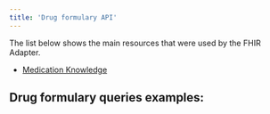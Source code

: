 ```yaml
---
title: 'Drug formulary API'
---
```


The list below shows the main resources that were used by the FHIR Adapter.

- [Medication Knowledge](http://hl7.org/fhir/us/davinci-drug-formulary/StructureDefinition/usdf-FormularyDrug)


## Drug formulary queries examples: